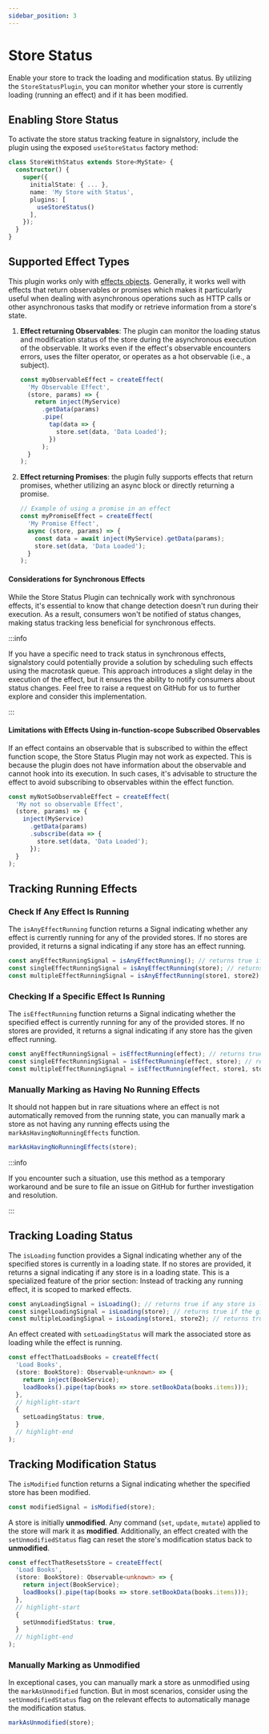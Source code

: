 ```yaml
---
sidebar_position: 3
---
```


# Store Status

Enable your store to track the loading and modification status. By utilizing the `StoreStatusPlugin`, you can monitor whether your store is currently loading (running an effect) and if it has been modified.

## Enabling Store Status

To activate the store status tracking feature in signalstory, include the plugin using the exposed `useStoreStatus` factory method:

```typescript
class StoreWithStatus extends Store<MyState> {
  constructor() {
    super({
      initialState: { ... },
      name: 'My Store with Status',
      plugins: [
        useStoreStatus()
      ],
    });
  }
}
```

## Supported Effect Types

This plugin works only with [effects objects](../building-blocks/effect.md#effect-objects). Generally, it works well with effects that return observables or promises which makes it particularly useful when dealing with asynchronous operations such as HTTP calls or other asynchronous tasks that modify or retrieve information from a store's state.

1. **Effect returning Observables**: The plugin can monitor the loading status and modification status of the store during the asynchronous execution of the observable. It works even if the effect's observable encounters errors, uses the filter operator, or operates as a hot observable (i.e., a subject).

   ```typescript
   const myObservableEffect = createEffect(
     'My Observable Effect',
     (store, params) => {
       return inject(MyService)
         .getData(params)
         .pipe(
           tap(data => {
             store.set(data, 'Data Loaded');
           })
         );
     }
   );
   ```

2. **Effect returning Promises**: the plugin fully supports effects that return promises, whether utilizing an async block or directly returning a promise.

   ```typescript
   // Example of using a promise in an effect
   const myPromiseEffect = createEffect(
     'My Promise Effect',
     async (store, params) => {
       const data = await inject(MyService).getData(params);
       store.set(data, 'Data Loaded');
     }
   );
   ```

#### Considerations for Synchronous Effects

While the Store Status Plugin can technically work with synchronous effects, it's essential to know that change detection doesn't run during their execution. As a result, consumers won't be notified of status changes, making status tracking less beneficial for synchronous effects.

:::info

If you have a specific need to track status in synchronous effects, signalstory could potentially provide a solution by scheduling such effects using the macrotask queue. This approach introduces a slight delay in the execution of the effect, but it ensures the ability to notify consumers about status changes. Feel free to raise a request on GitHub for us to further explore and consider this implementation.

:::

#### Limitations with Effects Using in-function-scope Subscribed Observables

If an effect contains an observable that is subscribed to within the effect function scope, the Store Status Plugin may not work as expected. This is because the plugin does not have information about the observable and cannot hook into its execution. In such cases, it's advisable to structure the effect to avoid subscribing to observables within the effect function.

```typescript
const myNotSoObservableEffect = createEffect(
  'My not so observable Effect',
  (store, params) => {
    inject(MyService)
      .getData(params)
      .subscribe(data => {
        store.set(data, 'Data Loaded');
      });
  }
);
```

## Tracking Running Effects

### Check If Any Effect Is Running

The `isAnyEffectRunning` function returns a Signal indicating whether any effect is currently running for any of the provided stores. If no stores are provided, it returns a signal indicating if any store has an effect running.

```typescript
const anyEffectRunningSignal = isAnyEffectRunning(); // returns true if any store has any effect running
const singleEffectRunningSignal = isAnyEffectRunning(store); // returns true if the given store has any effect running
const multipleEffectRunningSignal = isAnyEffectRunning(store1, store2); // returns true if store1 or store2 has any effect running
```

### Checking If a Specific Effect Is Running

The `isEffectRunning` function returns a Signal indicating whether the specified effect is currently running for any of the provided stores. If no stores are provided, it returns a signal indicating if any store has the given effect running.

```typescript
const anyEffectRunningSignal = isEffectRunning(effect); // returns true if any store has the specified effect running
const singleEffectRunningSignal = isEffectRunning(effect, store); // returns true if the given store has the specified effect running
const multipleEffectRunningSignal = isEffectRunning(effect, store1, store2); // returns true if store1 or store2 has the specified effect running
```

### Manually Marking as Having No Running Effects

It should not happen but in rare situations where an effect is not automatically removed from the running state, you can manually mark a store as not having any running effects using the `markAsHavingNoRunningEffects` function.

```typescript
markAsHavingNoRunningEffects(store);
```

:::info

If you encounter such a situation, use this method as a temporary workaround and be sure to file an issue on GitHub for further investigation and resolution.

:::

## Tracking Loading Status

The `isLoading` function provides a Signal indicating whether any of the specified stores is currently in a loading state. If no stores are provided, it returns a signal indicating if any store is in a loading state. This is a specialized feature of the prior section: Instead of tracking any running effect, it is scoped to marked effects.

```typescript
const anyLoadingSignal = isLoading(); // returns true if any store is loading
const singelLoadingSignal = isLoading(store); // returns true if the given store is loading
const multipleLoadingSignal = isLoading(store1, store2); // returns true if store1 or store2 is loading
```

An effect created with `setLoadingStatus` will mark the associated store as loading while the effect is running.

```typescript
const effectThatLoadsBooks = createEffect(
  'Load Books',
  (store: BookStore): Observable<unknown> => {
    return inject(BookService);
    loadBooks().pipe(tap(books => store.setBookData(books.items)));
  },
  // highlight-start
  {
    setLoadingStatus: true,
  }
  // highlight-end
);
```

## Tracking Modification Status

The `isModified` function returns a Signal indicating whether the specified store has been modified.

```typescript
const modifiedSignal = isModified(store);
```

A store is initially **unmodified**. Any command (`set`, `update`, `mutate`) applied to the store will mark it as **modified**. Additionally, an effect created with the `setUnmodifiedStatus` flag can reset the store's modification status back to **unmodified**.

```typescript
const effectThatResetsStore = createEffect(
  'Load Books',
  (store: BookStore): Observable<unknown> => {
    return inject(BookService);
    loadBooks().pipe(tap(books => store.setBookData(books.items)));
  },
  // highlight-start
  {
    setUnmodifiedStatus: true,
  }
  // highlight-end
);
```

### Manually Marking as Unmodified

In exceptional cases, you can manually mark a store as unmodified using the `markAsUnmodified` function. But in most scenarios, consider using the `setUnmodifiedStatus`
flag on the relevant effects to automatically manage the modification status.

```typescript
markAsUnmodified(store);
```
